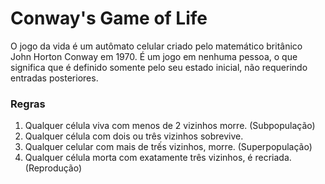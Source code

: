# Conway's Game of Life

O jogo da vida é um autômato celular criado pelo matemático britânico John Horton Conway em 1970. É um jogo em nenhuma pessoa, o que significa que é definido somente pelo seu estado inicial, não requerindo entradas posteriores.

### Regras

1. Qualquer célula viva com menos de 2 vizinhos morre. (Subpopulação)
2. Qualquer célula com dois ou três vizinhos sobrevive.
3. Qualquer celular com mais de trếs vizinhos, morre. (Superpopulação)
4. Qualquer célula morta com exatamente três vizinhos, é recriada. (Reprodução)
